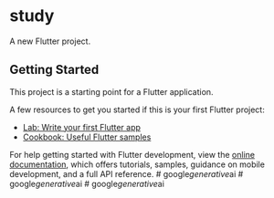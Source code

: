 # study

A new Flutter project.

## Getting Started

This project is a starting point for a Flutter application.

A few resources to get you started if this is your first Flutter project:

- [Lab: Write your first Flutter app](https://docs.flutter.dev/get-started/codelab)
- [Cookbook: Useful Flutter samples](https://docs.flutter.dev/cookbook)

For help getting started with Flutter development, view the
[online documentation](https://docs.flutter.dev/), which offers tutorials,
samples, guidance on mobile development, and a full API reference.
#   g o o g l e _ g e n e r a t i v e _ a i  
 #   g o o g l e _ g e n e r a t i v e _ a i  
 #   g o o g l e _ g e n e r a t i v e _ a i  
 